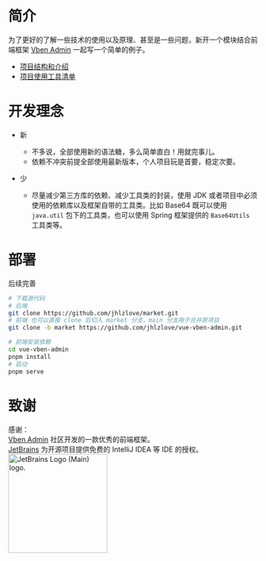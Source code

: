 # 简介

为了更好的了解一些技术的使用以及原理、甚至是一些问题，新开一个模块结合前端框架 [Vben Admin](https://vvbin.cn/doc-next/)
一起写一个简单的例子。

- [项目结构和介绍](./market-vben-example/introduce.md)
- [项目使用工具清单](./dev-tools.md)

# 开发理念

- 新
  - 不多说，全部使用新的语法糖，多么简单直白！用就完事儿。
  - 依赖不冲突前提全部使用最新版本，个人项目玩是首要，稳定次要。

- 少
    - 尽量减少第三方库的依赖、减少工具类的封装，使用 JDK 或者项目中必须使用的依赖库以及框架自带的工具类。比如
      Base64 既可以使用 `java.util` 包下的工具类，也可以使用
      Spring 框架提供的 `Base64Utils` 工具类等。

# 部署

后续完善

```bash
# 下载源代码
# 后端
git clone https://github.com/jhlzlove/market.git
# 前端 也可以直接 clone 后切入 market 分支，main 分支用于合并原项目
git clone -b market https://github.com/jhlzlove/vue-vben-admin.git

# 前端安装依赖
cd vue-vben-admin
pnpm install
# 启动
pnpm serve
```

# 致谢

感谢：  
[Vben Admin](https://vvbin.cn/doc-next/) 社区开发的一款优秀的前端框架。  
[JetBrains](https://jb.gg/OpenSourceSupport) 为开源项目提供免费的 IntelliJ IDEA 等 IDE 的授权。  
<img style="width:200px" src="https://resources.jetbrains.com/storage/products/company/brand/logos/jb_beam.png" alt="JetBrains Logo (Main) logo.">
